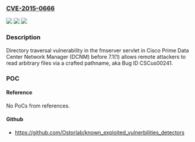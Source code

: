 ### [CVE-2015-0666](https://cve.mitre.org/cgi-bin/cvename.cgi?name=CVE-2015-0666)
![](https://img.shields.io/static/v1?label=Product&message=n%2Fa&color=blue)
![](https://img.shields.io/static/v1?label=Version&message=n%2Fa&color=blue)
![](https://img.shields.io/static/v1?label=Vulnerability&message=n%2Fa&color=brighgreen)

### Description

Directory traversal vulnerability in the fmserver servlet in Cisco Prime Data Center Network Manager (DCNM) before 7.1(1) allows remote attackers to read arbitrary files via a crafted pathname, aka Bug ID CSCus00241.

### POC

#### Reference
No PoCs from references.

#### Github
- https://github.com/Ostorlab/known_exploited_vulnerbilities_detectors

